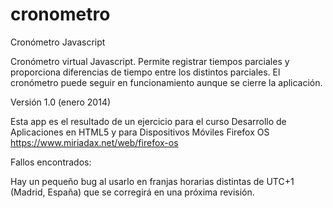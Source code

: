 cronometro
==========

Cronómetro Javascript

Cronómetro virtual Javascript.
Permite registrar tiempos parciales y proporciona diferencias de tiempo entre los distintos parciales. El cronómetro puede seguir en funcionamiento aunque se cierre la aplicación.

Versión 1.0 (enero 2014)

Esta app es el resultado de un ejercicio para el curso Desarrollo de Aplicaciones en HTML5 y para Dispositivos Móviles Firefox OS
https://www.miriadax.net/web/firefox-os

Fallos encontrados:

Hay un pequeño bug al usarlo en franjas horarias distintas de UTC+1 (Madrid, España) que se corregirá en una próxima revisión.
